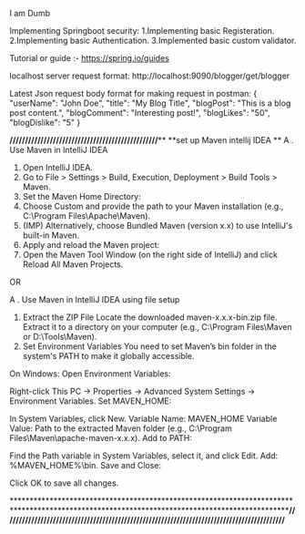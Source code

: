 I am Dumb

Implementing Springboot security:
1.Implementing basic Registeration.
2.Implementing basic Authentication.
3.Implemented basic custom validator.


Tutorial or guide :- https://spring.io/guides

localhost server request format: http://localhost:9090/blogger/get/blogger


Latest Json request body format for making request in postman:
{
  "userName": "John Doe",
  "title": "My Blog Title",
  "blogPost": "This is a blog post content.",
  "blogComment": "Interesting post!",
  "blogLikes": "50",
  "blogDislike": "5"
}

********************************************************////////////////////////////////////////////////**********************************************************
**set up Maven intellij IDEA
**
A . Use Maven in IntelliJ IDEA
1. Open IntelliJ IDEA.
2. Go to File > Settings > Build, Execution, Deployment > Build Tools > Maven.
3. Set the Maven Home Directory:
4. Choose Custom and provide the path to your Maven installation (e.g., C:\Program Files\Apache\Maven).
5. (IMP) Alternatively, choose Bundled Maven (version x.x) to use IntelliJ's built-in Maven.
6. Apply and reload the Maven project:
7. Open the Maven Tool Window (on the right side of IntelliJ) and click Reload All Maven Projects.

OR 

A . Use Maven in IntelliJ IDEA using file setup
1.  Extract the ZIP File
    Locate the downloaded maven-x.x.x-bin.zip file.
    Extract it to a directory on your computer (e.g., C:\Program Files\Maven or D:\Tools\Maven).
2.  Set Environment Variables
    You need to set Maven’s bin folder in the system's PATH to make it globally accessible.

On Windows:
Open Environment Variables:

Right-click This PC → Properties → Advanced System Settings → Environment Variables.
Set MAVEN_HOME:

In System Variables, click New.
Variable Name: MAVEN_HOME
Variable Value: Path to the extracted Maven folder (e.g., C:\Program Files\Maven\apache-maven-x.x.x).
Add to PATH:

Find the Path variable in System Variables, select it, and click Edit.
Add: %MAVEN_HOME%\bin.
Save and Close:

Click OK to save all changes.

*********************************************************************************************************************************************************************************************///////////////////////////////////////////////////////////////////////////////////////////************************************************



